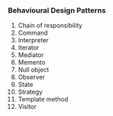 ### Behavioural Design Patterns

1. Chain of responsibility
2. Command
3. Interpreter
4. Iterator
5. Mediator
6. Memento
7. Null object
8. Observer
9. State
10. Strategy
11. Template method
12. Visitor